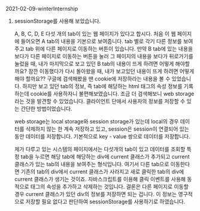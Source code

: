 2021-02-09-winterInternship

1. sessionStorage를 사용해 보았습니다.

   A, B, C, D, E 다섯 개의 tab이 있는 웹 페이지가 있다고 합시다. 처음 이 웹 페이지에 들어오면 A tab의 내용을 기본으로 보여줍니다. tab 별로 각기 다른 정보를 보여주고 tab 위에 다른 페이지로 이동하는 버튼이 있습니다. 만약 B tab에 있는 내용을 보다가 다른 페이지로 이동하는 버튼을 눌러 그 페이지의 내용을 보다가 뒤로가기를 눌렀을 때, 내가 마지막으로 보고 있던 B tab의 내용이 뜨게 하려면 어떻게 해야할까요? 잠깐 이동했다가 다시 돌아왔을 때,  내가 보고있던 내용이 뜨게 하려면 어떻게 해야 할까요?? 구글에 검색해봤을 땐 cookie에 저장하라는 내용을 볼 수 있었습니다. 하지만 보고 있던 tab의 정보, 즉 tab에 해당하는 html 태그의 속성 정보를 기록하는데 cookie를 사용하자니 불편해보였습니다. 조금 더 검색해보니 web storage라는 것을 발견할 수 있었습니다. 클라이언트 단에서 사용자의 정보를 저장할 수 있는 간단한 방법이었습니다.

   web storage는 local storage와 session storage가 있는데 local의 경우 데이터를 삭제하지 않는 한 계속 저장하고 있고, session은 session이 연결되어 있는 동안 데이터를 저장합니다. 기본적으로 key - value 쌍으로 데이터를 저장합니다.

   제가 다루고 있는 시스템의 페이지에서는 다섯개의 tab이 있고 데이터를 조회할 특정 tab을 누르면 해당 tab에 해당하는 div에 current 클래스가 추가되고 current 클래스가 있는 tab의 내용을 보여주는 형식입니다. 여기서 다른 tab으로 이동한다면 기존의 tab의 div에서 current 클래스가 사라지고 새로 클릭한 tab의 div에 current 클래스가 생기는 것이죠. 자바스크립트를 이용해 클릭 이벤트를 사용해 동적으로 태그의 속성을 추가하고 삭제하는 것입니다. 결론은 다른 페이지로 이동할 경우 current 클래스가 있던 div의 정보를 저장하면 되는 겁니다. 이 정보는 영구적으로 저장할 필요 없다고 판단하여 sessionStorage를 사용하기로 하였습니다. 

   

   

   